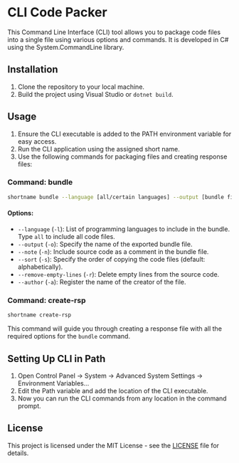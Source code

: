 # CLI Code Packer

This Command Line Interface (CLI) tool allows you to package code files into a single file using various options and commands. It is developed in C# using the System.CommandLine library.

## Installation
1. Clone the repository to your local machine.
2. Build the project using Visual Studio or `dotnet build`.

## Usage
1. Ensure the CLI executable is added to the PATH environment variable for easy access.
2. Run the CLI application using the assigned short name.
3. Use the following commands for packaging files and creating response files:

### Command: bundle
```bash
shortname bundle --language [all/certain languages] --output [bundle filename] --note [true/false] --sort [alphabet/code type] --remove-empty-lines [true/false] --author [name]
```

#### Options:
- `--language` (`-l`): List of programming languages to include in the bundle. Type `all` to include all code files.
- `--output` (`-o`): Specify the name of the exported bundle file.
- `--note` (`-n`): Include source code as a comment in the bundle file.
- `--sort` (`-s`): Specify the order of copying the code files (default: alphabetically).
- `--remove-empty-lines` (`-r`): Delete empty lines from the source code.
- `--author` (`-a`): Register the name of the creator of the file.

### Command: create-rsp
```bash
shortname create-rsp
```
This command will guide you through creating a response file with all the required options for the `bundle` command.

## Setting Up CLI in Path
1. Open Control Panel -> System -> Advanced System Settings -> Environment Variables...
2. Edit the Path variable and add the location of the CLI executable.
3. Now you can run the CLI commands from any location in the command prompt.

## License
This project is licensed under the MIT License - see the [LICENSE](LICENSE) file for details.
